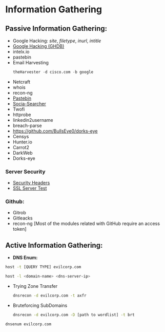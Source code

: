 # Information Gathering

## **Passive Information Gathering:**

- Google Hacking: *site*, *filetype*, *inurl*, *intitle*
- [Google Hacking (GHDB)](https://www.exploit-db.com/google-hacking-database)
- intelx.io
- pastebin
-  Email Harvesting
	```sql
	theHarvester -d cisco.com -b google
	```
- Netcraft
- whois
- recon-ng
- [Pastebin](https://pastebin.ga/)
- [Socia-Searcher](https://www.social-searcher.com)
- Twofi
- httprobe
- linkedin2username
- breach-parse
- https://github.com/BullsEye0/dorks-eye
- Censys
- Hunter.io
- Carrot2
- DarkWeb
- Dorks-eye
### Server Security

- [Security Headers](https://securityheaders.com/)
- [SSL Server Test](https://www.ssllabs.com/ssltest/)
###  **Github:**

- Gitrob
- Gitleacks
- recon-ng \[Most of the modules related with GitHub require an access token\]

## **Active Information Gathering:**
- **DNS Enum:**
```bash
host -t [QUERY TYPE] evilcorp.com
```

```bash
host -l <domain-name> <dns-server-ip>
```
- Trying Zone Transfer
	```bash
	dnsrecon -d evilcorp.com -t axfr
	```
- Bruteforcing SubDomains
	```bash
	dnsrecon -d evilcorp.com -D [path to wordlist] -t brt
	```
```bash
dnsenum evilcorp.com
```
	
